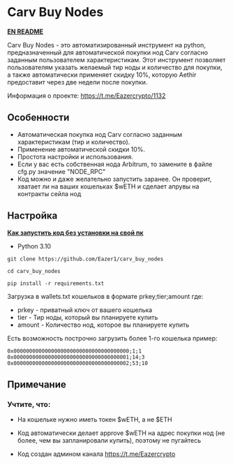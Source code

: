 # Carv Buy Nodes
[**EN README**](https://github.com/Eazer1/carv_buy_nodes/blob/main/README_EN.md)

Carv Buy Nodes - это автоматизированный инструмент на python, предназначенный для автоматической покупки нод Carv согласно заданным пользователем характеристикам. Этот инструмент позволяет пользователям указать желаемый тир ноды и количество для покупки, а также автоматически применяет скидку 10%, которую Aethir предоставит через две недели после покупки.

Информация о проекте: https://t.me/Eazercrypto/1132


## Особенности
- Автоматическая покупка нод Carv согласно заданным характеристикам (тир и количество).
- Применение автоматической скидки 10%.
- Простота настройки и использования.
- Если у вас есть собственная нода Arbitrum, то замените в файле cfg.py значение "NODE_RPC"
- Код можно и даже желательно запустить заранее. Он проверит, хватает ли на ваших кошельках $wETH и сделает апрувы на контракты сейла нод

## Настройка
[**Как запустить код без установки на свой пк**](https://teletype.in/@eazer/how_to_start_code_in_chrome)

- Python 3.10

```
git clone https://github.com/Eazer1/carv_buy_nodes
```
```
cd carv_buy_nodes
```
```
pip install -r requirements.txt
```

Загрузка в wallets.txt кошельков в формате prkey;tier;amount где:
- prkey - приватный ключ от вашего кошелька
- tier - Тир ноды, который вы планируете купить
- amount -  Количество нод, которое вы планируете купить

Есть возможность построчно загрузить более 1-го кошелька
пример:
```
0x0000000000000000000000000000000000000;1;1
0x0000000000000000000000000000000000001;14;3
0x0000000000000000000000000000000000002;53;10
```

## Примечание

### Учтите, что:

- На кошельке нужно иметь токен $wETH, а не $ETH
- Код автоматически делает approve $wETH на адрес покупки нод (не более, чем вы запланировали купить), поэтому не пугайтесь

- Код создан админом канала https://t.me/Eazercrypto
